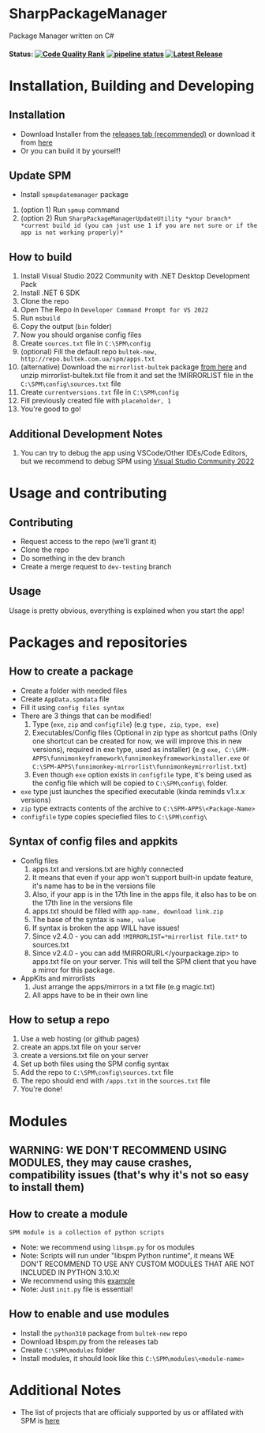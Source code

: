 # SharpPackageManager
Package Manager written on C#

#### Status: [![Code Quality Rank](https://app.codacy.com/project/badge/Grade/54a8a31a08604afeaee09e1852919214)](https://www.codacy.com/gl/bultekdev/SharpPackageManager/dashboard?utm_source=gitlab.com&amp;utm_medium=referral&amp;utm_content=bultekdev/spm-projects/SharpPackageManager&amp;utm_campaign=Badge_Grade)   [![pipeline status](https://gitlab.com/bultekdev/spm-projects/SharpPackageManager/badges/dev/pipeline.svg)](https://gitlab.com/bultekdev/spm-projects/SharpPackageManager/-/commits/dev)   [![Latest Release](https://gitlab.com/bultekdev/spm-projects/SharpPackageManager/-/badges/release.svg)](https://gitlab.com/bultekdev/spm-projects/SharpPackageManager/-/releases) 

# Installation, Building and Developing

## Installation
  * Download Installer from the [releases tab (recommended)](https://gitlab.com/bultekdev/spm-projects/SharpPackageManager/-/releases) or download it from [here](https://gitlab.com/bultekdev/spm-projects/SPMinstaller/-/releases)
  * Or you can build it by yourself!
## Update SPM
  * Install ```spmupdatemanager``` package
  1. (option 1) Run ```spmup``` command
  2. (option 2) Run ```SharpPackageManagerUpdateUtility *your branch* *current build id (you can just use 1 if you are not sure or if the app is not working properly)*```

## How to build
  1. Install Visual Studio 2022 Community with .NET Desktop Development Pack
  2. Install .NET 6 SDK
  3. Clone the repo
  4. Open The Repo in ```Developer Command Prompt for VS 2022```
  5. Run ```msbuild```
  6. Copy the output (```bin``` folder)
  7. Now you should organise config files
  8. Create ```sources.txt``` file in ```C:\SPM\config```
  9. (optional) Fill the default repo ```bultek-new, http://repo.bultek.com.ua/spm/apps.txt```
  9. (alternative) Download the ```mirrorlist-bultek``` package [from here]( http://repo.bultek.com.ua/spm/mirrorlist-bultek.zip ) and unzip mirrorlist-bultek.txt file from it and set the !MIRRORLIST file in the ```C:\SPM\config\sources.txt``` file
  10. Create ```currentversions.txt``` file in ```C:\SPM\config```
  11. Fill previously created file with ```placeholder, 1```
  12. You're good to go!
## Additional Development Notes
  1. You can try to debug the app using VSCode/Other IDEs/Code Editors, but we recommend to debug SPM using [Visual Studio Community 2022](https://visualstudio.microsoft.com/thank-you-downloading-visual-studio/?sku=Community&channel=Release)

# Usage and contributing
## Contributing
  * Request access to the repo (we'll grant it)
  * Clone the repo
  * Do something in the dev branch
  * Create a merge request to ```dev-testing``` branch
## Usage
  Usage is pretty obvious, everything is explained when you start the app!
# Packages and repositories

## How to create a package
 * Create a folder with needed files
 * Create ```AppData.spmdata``` file
 * Fill it using ``config files syntax``
 * There are 3 things that can be modified!
    1. Type (```exe```, ```zip``` and ```configfile```) (e.g ```type, zip```, ```type, exe```)
    2. Executables/Config files (Optional in zip type as shortcut paths (Only one shortcut can be created for now, we will improve this in new versions), required in exe type, used as installer) (e.g ```exe, C:\SPM-APPS\funnimonkeyframework\funnimonkeyframeworkinstaller.exe``` or ```C:\SPM-APPS\funnimonkey-mirrorlist\funnimonkeymirrorlist.txt```)
    3. Even though ```exe``` option exists in ```configfile``` type, it's being used as the config file which will be copied to ```C:\SPM\config\``` folder.
 * ```exe``` type just launches the specified executable (kinda reminds v1.x.x versions)
 * ```zip``` type extracts contents of the archive to ```C:\SPM-APPS\<Package-Name>```
 * ```configfile``` type copies speciefied files to ```C:\SPM\config\```
## Syntax of config files and appkits
   * Config files
      1. apps<reponame>.txt and versions<reponame>.txt are highly connected
      2. It means that even if your app won't support built-in update feature, it's name has to be in the versions file
      3. Also, if your app is in the 17th line in the apps file, it also has to be on the 17th line in the versions file
      4. apps.txt should be filled with ```app-name, download link.zip```
      5. The base of the syntax is ```name, value```
      6. If syntax is broken the app WILL have issues!
      7. Since v2.4.0 - you can add ```!MIRRORLIST=*mirrorlist file.txt*``` to sources.txt
      8. Since v2.4.0 - you can add !MIRRORURL</yourpackage.zip> to apps.txt file on your server. This will tell the SPM client that you have a mirror for this package.
   * AppKits and mirrorlists
      1. Just arrange the apps/mirrors in a txt file (e.g magic.txt)
      2. All apps have to be in their own line
      
## How to setup a repo
 1. Use a web hosting (or github pages)
 2. create an apps.txt file on your server
 3. create a versions.txt file on your server
 4. Set up both files using the SPM config syntax
 5. Add the repo to ```C:\SPM\config\sources.txt``` file
 6. The repo should end with ```/apps.txt``` in the ```sources.txt``` file
 7. You're done!
 
 # Modules
 
 ## WARNING: WE DON'T RECOMMEND USING MODULES, they may cause crashes, compatibility issues (that's why it's not so easy to install them)
 ## How to create a module
    SPM module is a collection of python scripts
  * Note: we recommend using ```libspm.py``` for os modules
  * Note: Scripts will run under "libspm Python runtime", it means WE DON'T RECOMMEND TO USE ANY CUSTOM MODULES THAT ARE NOT INCLUDED IN PYTHON 3.10.X!
  * We recommend using this [example](https://github.com/mrquantumoff/supersimplebackups-spm-module)
  * Note: Just ```init.py``` file is essential!
 ## How to enable and use modules
  * Install the ```python310``` package from ```bultek-new``` repo
  * Download libspm.py from the releases tab
  * Create ```C:\SPM\modules``` folder
  * Install modules, it should look like this ```C:\SPM\modules\<module-name>``` 
 
# Additional Notes
  * The list of projects that are officialy supported by us or affilated with SPM is [here](https://gitlab.com/bultekdev/spm-projects)
